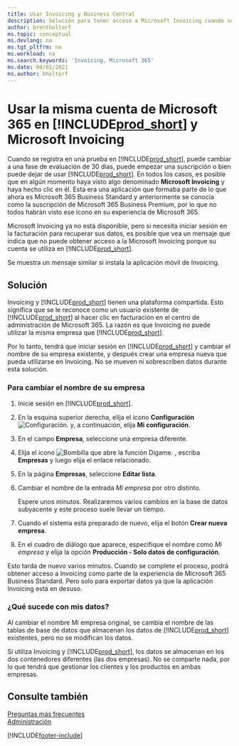 ```yaml
---
title: Usar Invoicing y Business Central
description: Solución para tener acceso a Microsoft Invoicing cuando se ha registrado en Dynamics 365 Business Central.
author: brentholtorf
ms.topic: conceptual
ms.devlang: na
ms.tgt_pltfrm: na
ms.workload: na
ms.search.keywords: 'Invoicing, Microsoft 365'
ms.date: 04/01/2021
ms.author: bholtorf
---
```

# <a name="use-the-same-microsoft-365-account-in--and-microsoft-invoicing"></a><a name="use-the-same-microsoft-365-account-in--and-microsoft-invoicing"></a><a name="use-the-same-microsoft-365-account-in--and-microsoft-invoicing"></a>Usar la misma cuenta de Microsoft 365 en [!INCLUDE[prod_short](includes/prod_long.md)] y Microsoft Invoicing
Cuando se registra en una prueba en [!INCLUDE[prod_short](includes/prod_short.md)], puede cambiar a una fase de evaluación de 30 días, puede empezar una suscripción o bien puede dejar de usar [!INCLUDE[prod_short](includes/prod_short.md)]. En todos los casos, es posible que en algún momento haya visto algo denominado **Microsoft Invoicing** y haya hecho clic en él. Esta era una aplicación que formaba parte de lo que ahora es Microsoft 365 Business Standard y anteriormente se conocía como la suscripción de Microsoft 365 Business Premium, por lo que no todos habrán visto ese icono en su experiencia de Microsoft 365.  

Microsoft Invoicing ya no está disponible, pero si necesita iniciar sesión en la facturación para recuperar sus datos, es posible que vea un mensaje que indica que no puede obtener acceso a la Microsoft Invoicing porque su cuenta se utiliza en [!INCLUDE[prod_short](includes/prod_short.md)].  

Se muestra un mensaje similar si instala la aplicación móvil de Invoicing.  

## <a name="workaround"></a><a name="workaround"></a><a name="workaround"></a>Solución
Invoicing y [!INCLUDE[prod_short](includes/prod_short.md)] tienen una plataforma compartida. Esto significa que se le reconoce como un usuario existente de [!INCLUDE[prod_short](includes/prod_short.md)] al hacer clic en facturación en el centro de administración de Microsoft 365. La razón es que Invoicing no puede utilizar la misma empresa que [!INCLUDE[prod_short](includes/prod_short.md)].  

Por lo tanto, tendrá que iniciar sesión en [!INCLUDE[prod_short](includes/prod_short.md)] y cambiar el nombre de su empresa existente, y después crear una empresa nueva que pueda utilizarse en Invoicing. No se mueven ni sobrescriben datos durante esta solución.

### <a name="to-rename-your-company"></a><a name="to-rename-your-company"></a><a name="to-rename-your-company"></a>Para cambiar el nombre de su empresa
1. Inicie sesión en [!INCLUDE[prod_short](includes/prod_short.md)].
2. En la esquina superior derecha, elija el icono **Configuración** ![Configuración.](media/ui-experience/settings_icon_small.png "Icono de configuración para el área de trabajo") y, a continuación, elija **Mi configuración**.
3. En el campo **Empresa**, seleccione una empresa diferente.
4. Elija el icono ![Bombilla que abre la función Dígame.](media/ui-search/search_small.png "Dígame qué desea hacer") , escriba **Empresas** y luego elija el enlace relacionado.  
5. En la página **Empresas**, seleccione **Editar lista**.  
6. Cambiar el nombre de la entrada *Mi empresa* por otro distinto.  

    Espere unos minutos. Realizaremos varios cambios en la base de datos subyacente y este proceso suele llevar un tiempo.
7.  Cuando el sistema está preparado de nuevo, elija el botón **Crear nueva empresa**.  
8.  En el cuadro de diálogo que aparece, especifique el nombre como *Mi empresa* y elija la opción **Producción - Solo datos de configuración**.  

Esto tarda de nuevo varios minutos. Cuando se complete el proceso, podrá obtener acceso a Invoicing como parte de la experiencia de Microsoft 365 Business Standard. Pero solo para exportar datos ya que la aplicación Invoicing está en desuso.  

### <a name="what-about-my-data"></a><a name="what-about-my-data"></a><a name="what-about-my-data"></a>¿Qué sucede con mis datos?
Al cambiar el nombre Mi empresa original, se cambia el nombre de las tablas de base de datos que almacenan los datos de [!INCLUDE[prod_short](includes/prod_short.md)] existentes, pero no se modifican los datos.  

Si utiliza Invoicing y [!INCLUDE[prod_short](includes/prod_short.md)], los datos se almacenan en los dos contenedores diferentes (las dos empresas). No se comparte nada, por lo que tendrá que gestionar los clientes y los productos en ambas empresas.  

## <a name="see-also"></a><a name="see-also"></a><a name="see-also"></a>Consulte también
[Preguntas más frecuentes](across-faq.yml)  
[Administración](admin-setup-and-administration.md)  


[!INCLUDE[footer-include](includes/footer-banner.md)]
